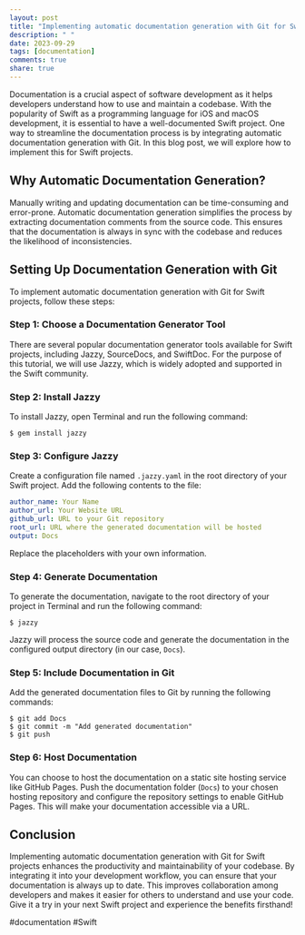 ```yaml
---
layout: post
title: "Implementing automatic documentation generation with Git for Swift projects"
description: " "
date: 2023-09-29
tags: [documentation]
comments: true
share: true
---
```


Documentation is a crucial aspect of software development as it helps developers understand how to use and maintain a codebase. With the popularity of Swift as a programming language for iOS and macOS development, it is essential to have a well-documented Swift project. One way to streamline the documentation process is by integrating automatic documentation generation with Git. In this blog post, we will explore how to implement this for Swift projects.

## Why Automatic Documentation Generation?

Manually writing and updating documentation can be time-consuming and error-prone. Automatic documentation generation simplifies the process by extracting documentation comments from the source code. This ensures that the documentation is always in sync with the codebase and reduces the likelihood of inconsistencies.

## Setting Up Documentation Generation with Git

To implement automatic documentation generation with Git for Swift projects, follow these steps:

### Step 1: Choose a Documentation Generator Tool

There are several popular documentation generator tools available for Swift projects, including Jazzy, SourceDocs, and SwiftDoc. For the purpose of this tutorial, we will use Jazzy, which is widely adopted and supported in the Swift community.

### Step 2: Install Jazzy

To install Jazzy, open Terminal and run the following command:

```shell
$ gem install jazzy
```

### Step 3: Configure Jazzy

Create a configuration file named `.jazzy.yaml` in the root directory of your Swift project. Add the following contents to the file:

```yaml
author_name: Your Name
author_url: Your Website URL
github_url: URL to your Git repository
root_url: URL where the generated documentation will be hosted
output: Docs
```

Replace the placeholders with your own information.

### Step 4: Generate Documentation

To generate the documentation, navigate to the root directory of your project in Terminal and run the following command:

```shell
$ jazzy
```

Jazzy will process the source code and generate the documentation in the configured output directory (in our case, `Docs`).

### Step 5: Include Documentation in Git

Add the generated documentation files to Git by running the following commands:

```shell
$ git add Docs
$ git commit -m "Add generated documentation"
$ git push
```

### Step 6: Host Documentation

You can choose to host the documentation on a static site hosting service like GitHub Pages. Push the documentation folder (`Docs`) to your chosen hosting repository and configure the repository settings to enable GitHub Pages. This will make your documentation accessible via a URL.

## Conclusion

Implementing automatic documentation generation with Git for Swift projects enhances the productivity and maintainability of your codebase. By integrating it into your development workflow, you can ensure that your documentation is always up to date. This improves collaboration among developers and makes it easier for others to understand and use your code. Give it a try in your next Swift project and experience the benefits firsthand!

#documentation #Swift